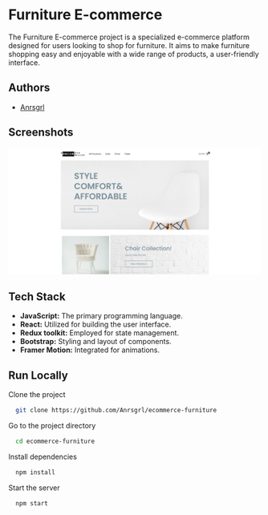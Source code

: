 
# Furniture E-commerce

The Furniture E-commerce project is a specialized e-commerce platform designed for users looking to shop for furniture. It aims to make furniture shopping easy and enjoyable with a wide range of products, a user-friendly interface.


## Authors

- [Anrsgrl](https://www.github.com/Anrsgrl)


## Screenshots

![App Screenshot](./public/furniture-screenshot.png)


## Tech Stack
- **JavaScript:** The primary programming language.
- **React:** Utilized for building the user interface.
- **Redux toolkit:** Employed for state management.
- **Bootstrap:** Styling and layout of components.
- **Framer Motion:** Integrated for animations.


## Run Locally

Clone the project

```bash
  git clone https://github.com/Anrsgrl/ecommerce-furniture
```

Go to the project directory

```bash
  cd ecommerce-furniture
```

Install dependencies

```bash
  npm install
```

Start the server

```bash
  npm start
```

